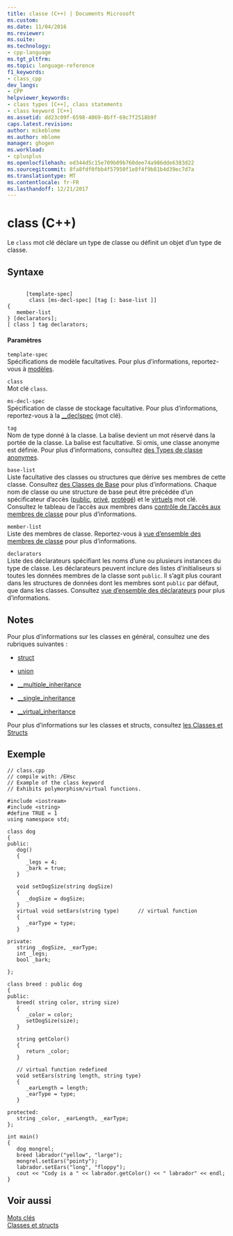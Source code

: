 ```yaml
---
title: classe (C++) | Documents Microsoft
ms.custom: 
ms.date: 11/04/2016
ms.reviewer: 
ms.suite: 
ms.technology:
- cpp-language
ms.tgt_pltfrm: 
ms.topic: language-reference
f1_keywords:
- class_cpp
dev_langs:
- CPP
helpviewer_keywords:
- class types [C++], class statements
- class keyword [C++]
ms.assetid: dd23c09f-6598-4069-8bff-69c7f2518b9f
caps.latest.revision: 
author: mikeblome
ms.author: mblome
manager: ghogen
ms.workload:
- cplusplus
ms.openlocfilehash: ed344d5c15e709b09b760dee74a986dde6383d22
ms.sourcegitcommit: 8fa8fdf0fbb4f57950f1e8f4f9b81b4d39ec7d7a
ms.translationtype: MT
ms.contentlocale: fr-FR
ms.lasthandoff: 12/21/2017
---
```

# <a name="class-c"></a>class (C++)
Le `class` mot clé déclare un type de classe ou définit un objet d’un type de classe.  
  
## <a name="syntax"></a>Syntaxe  
  
```  
  
      [template-spec]  
       class [ms-decl-spec] [tag [: base-list ]]  
{  
   member-list  
} [declarators];  
[ class ] tag declarators;  
```  
  
#### <a name="parameters"></a>Paramètres  
 `template-spec`  
 Spécifications de modèle facultatives. Pour plus d’informations, reportez-vous à [modèles](templates-cpp.md).  
  
 `class`  
 Mot clé `class`.  
  
 `ms-decl-spec`  
 Spécification de classe de stockage facultative. Pour plus d’informations, reportez-vous à la [__declspec](../cpp/declspec.md) (mot clé).  
  
 `tag`  
 Nom de type donné à la classe. La balise devient un mot réservé dans la portée de la classe. La balise est facultative. Si omis, une classe anonyme est définie. Pour plus d’informations, consultez [des Types de classe anonymes](../cpp/anonymous-class-types.md).  
  
 `base-list`  
 Liste facultative des classes ou structures que dérive ses membres de cette classe. Consultez [des Classes de Base](../cpp/base-classes.md) pour plus d’informations. Chaque nom de classe ou une structure de base peut être précédée d’un spécificateur d’accès ([public](../cpp/public-cpp.md), [privé](../cpp/private-cpp.md), [protégé](../cpp/protected-cpp.md)) et le [virtuels](../cpp/virtual-cpp.md) mot clé. Consultez le tableau de l’accès aux membres dans [contrôle de l’accès aux membres de classe](member-access-control-cpp.md) pour plus d’informations.  
  
 `member-list`  
 Liste des membres de classe. Reportez-vous à [vue d’ensemble des membres de classe](../cpp/class-member-overview.md) pour plus d’informations.  
  
 `declarators`  
 Liste des déclarateurs spécifiant les noms d’une ou plusieurs instances du type de classe. Les déclarateurs peuvent inclure des listes d'initialiseurs si toutes les données membres de la classe sont `public`. Il s’agit plus courant dans les structures de données dont les membres sont `public` par défaut, que dans les classes. Consultez [vue d’ensemble des déclarateurs](../cpp/overview-of-declarators.md) pour plus d’informations.  
  
## <a name="remarks"></a>Notes  
 Pour plus d’informations sur les classes en général, consultez une des rubriques suivantes :  
  
-   [struct](../cpp/struct-cpp.md)  
  
-   [union](../cpp/unions.md)  
  
-   [__multiple_inheritance](../cpp/inheritance-keywords.md)  
  
-   [__single_inheritance](../cpp/inheritance-keywords.md)  
  
-   [__virtual_inheritance](../cpp/inheritance-keywords.md)  
  
 Pour plus d’informations sur les classes et structs, consultez [les Classes et Structs](../windows/classes-and-structs-cpp-component-extensions.md)  
  
## <a name="example"></a>Exemple  
  
```  
// class.cpp  
// compile with: /EHsc  
// Example of the class keyword  
// Exhibits polymorphism/virtual functions.  
  
#include <iostream>  
#include <string>  
#define TRUE = 1  
using namespace std;  
  
class dog  
{  
public:  
   dog()  
   {  
      _legs = 4;  
      _bark = true;  
   }  
  
   void setDogSize(string dogSize)  
   {  
      _dogSize = dogSize;  
   }  
   virtual void setEars(string type)      // virtual function  
   {  
      _earType = type;  
   }  
  
private:  
   string _dogSize, _earType;  
   int _legs;  
   bool _bark;  
  
};  
  
class breed : public dog  
{  
public:  
   breed( string color, string size)  
   {  
      _color = color;  
      setDogSize(size);  
   }  
  
   string getColor()  
   {  
      return _color;  
   }  
  
   // virtual function redefined  
   void setEars(string length, string type)  
   {  
      _earLength = length;  
      _earType = type;  
   }  
  
protected:  
   string _color, _earLength, _earType;  
};  
  
int main()  
{  
   dog mongrel;  
   breed labrador("yellow", "large");  
   mongrel.setEars("pointy");  
   labrador.setEars("long", "floppy");  
   cout << "Cody is a " << labrador.getColor() << " labrador" << endl;  
}  
```  
  
## <a name="see-also"></a>Voir aussi  
 [Mots clés](../cpp/keywords-cpp.md)   
 [Classes et structs](../cpp/classes-and-structs-cpp.md)